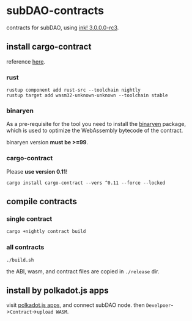 # subDAO-contracts
contracts for subDAO, using [ink! 3.0.0.0-rc3](https://github.com/paritytech/ink/tree/v3.0.0-rc3).

## install cargo-contract
reference [here](https://substrate.dev/substrate-contracts-workshop/#/0/setup).

### rust

```
rustup component add rust-src --toolchain nightly
rustup target add wasm32-unknown-unknown --toolchain stable
```

### binaryen
As a pre-requisite for the tool you need to install the [binaryen](https://github.com/WebAssembly/binaryen) package, which is used to optimize the WebAssembly bytecode of the contract.

binaryen version **must be >=99**.

### cargo-contract
Please **use version 0.11**!  
```
cargo install cargo-contract --vers ^0.11 --force --locked
```

## compile contracts
### single contract
```bash
cargo +nightly contract build
```

### all contracts
```
./build.sh
```
the ABI, wasm, and contract files are copied in `./release` dir.

## install by polkadot.js apps
visit [polkadot.js apps](https://polkadot.js.org/apps/), and connect subDAO node.
then `Develpoer`->`Contract`->`upload WASM`.